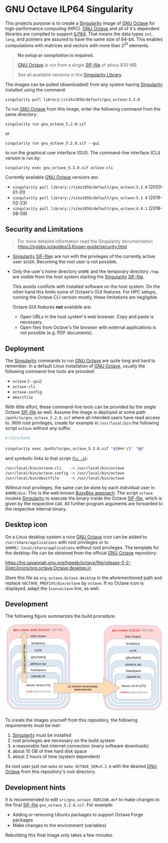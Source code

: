 # GNU Octave ILP64 Singularity

This projects purpose is to create a [Singularity][] image of [GNU Octave][]
for high-performance computing (HPC).  [GNU Octave][] and all of it's dependent
libraries are compiled to support [ILP64][].  That means the data types
`int`, `long`, and pointers are assured to have the same size of 64-bit.
This enables computations with matrices and vectors with more than
2<sup>31</sup> elements.

[Singularity]: https://sylabs.io/singularity/
[GNU Octave]: https://www.octave.org/
[ILP64]: https://en.wikipedia.org/wiki/64-bit_computing#64-bit_data_models

> **No setup or compilation is required.**
>
> [GNU Octave][] is run from a single [SIF-file][] of about 830 MB.
>
> See all available versions in the [Singularity Library][].

[SIF-file]: https://sylabs.io/guides/3.6/user-guide/security.html#singularity-image-format-sif

The images can be pulled (downloaded) from any system having [Singularity][]
installed using the command:

[Singularity Library]: https://cloud.sylabs.io/library/siko1056/default/gnu_octave

    singularity pull library://siko1056/default/gnu_octave:5.2.0

To run [GNU Octave][] from this image, enter the following command from the
same directory:

    singularity run gnu_octave_5.2.0.sif

or

    singularity run gnu_octave_5.2.0.sif --gui

to run the graphical user interface (GUI).  The command-line interface (CLI)
version is run by:

    singularity exec gnu_octave_5.2.0.sif octave-cli

Currently available [GNU Octave][] versions are:

- `singularity pull library://siko1056/default/gnu_octave:5.2.0` (2020-01-31)
- `singularity pull library://siko1056/default/gnu_octave:5.1.0` (2019-02-23)
- `singularity pull library://siko1056/default/gnu_octave:4.4.1` (2018-08-09)


## Security and Limitations

> For more detailed information read the Singularity documentation
> https://sylabs.io/guides/3.6/user-guide/security.html

- [Singularity][] [SIF-file][]s are run with the privileges of the currently
  active user `$USER`.  Becoming the root user is not possible.

- Only the user's home directory `$HOME` and the temporary directory `/tmp`
  are visible from the host system starting the [Singularity][] [SIF-file][].

  This avoids conflicts with installed software on the host system.  On the
  other hand this limits some of Octave's GUI features.  For HPC setups,
  running the Octave CLI version mostly, these limitations are negligible.

  Octave GUI features **not** available are:

  - Open URLs in the host system's web browser.  Copy and paste is necessary.
  - Open files from Octave's file browser with external applications is not
    possible (e.g. PDF documents).


## Deployment

The [Singularity][] commands to run [GNU Octave][] are quite long and hard to
remember.  In a default Linux installation of [GNU Octave][], usually the
following command-line tools are provided:

- `octave` (`--gui`)
- `octave-cli`
- `octave-config`
- `mkoctfile`

With little effort, these command-line tools can be provided by the single
Octave [SIF-file][] as well.  Assume the image is deployed at some path
`/path/to/gnu_octave_5.2.0.sif` where all intended users have read access to.
With root privileges, create for example in `/usr/local/bin` the following
script `octave` without any suffix:

```bash
#!/bin/bash

singularity exec /path/to/gnu_octave_5.2.0.sif "${0##*/}" "$@"
```

and symbolic links to that script ([`ln -s`](https://linux.die.net/man/1/ln)):

    /usr/local/bin/octave-cli    -> /usr/local/bin/octave
    /usr/local/bin/octave-config -> /usr/local/bin/octave
    /usr/local/bin/mkoctfile     -> /usr/local/bin/octave

Without root privileges, the same can be done by each individual user in
`$HOME/bin`.  This is the well-known [BusyBox approach][].  The script `octave`
invokes [Singularity][] to execute the binary inside the Octave [SIF-file][],
which is given by the respective call.  All further program arguments are
forwarded to the respective internal binary.

[BusyBox approach]: https://en.wikipedia.org/wiki/BusyBox#Single_binary


## Desktop icon

On a Linux desktop system a nice [GNU Octave][] icon can be added to
`/usr/share/applications` with root privileges or to
`$HOME/.local/share/applications` without root privileges.  The template for
the desktop-file can be obtained from the official [GNU Octave][] repository:

https://hg.savannah.gnu.org/hgweb/octave/file/release-5-2-0/etc/icons/org.octave.Octave.desktop.in

Store this file as `org.octave.Octave.desktop` in the aforementioned path and
replace `%OCTAVE_PREFIX%/bin/octave` by `octave`.  If no Octave icon is
displayed, adapt the `Icon=octave` line, as well.


## Development

The following figure summarizes the build procedure.

![build](doc/build.png)

To create the images yourself from this repository, the following requirements
must be met:

1. [Singularity][] must be installed
2. root privileges are necessary on the build system
3. a reasonable fast internet connection (many software downloads)
4. about 10 GB of free hard disk space
5. about 2 hours of time (system dependent)

As root user just run `make` or `make OCTAVE_VER=5.2.0` with the desired
[GNU Octave][] from this repository's root directory.


## Development hints

It is recommended to edit `src/gnu_octave_VERSION.def` to make changes to the
final [SIF-file][] `gnu_octave_5.2.0.sif`.  For example:

- Adding or removing Ubuntu packages to support Octave Forge packages
- Make changes to the environment (variables)

Rebuilding this final image only takes a few minutes.
